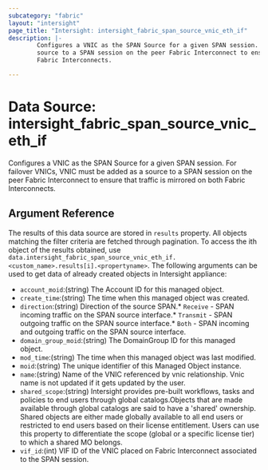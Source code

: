```yaml
---
subcategory: "fabric"
layout: "intersight"
page_title: "Intersight: intersight_fabric_span_source_vnic_eth_if"
description: |-
        Configures a VNIC as the SPAN Source for a given SPAN session. For failover VNICs, VNIC must be added as a
        source to a SPAN session on the peer Fabric Interconnect to ensure that traffic is mirrored on both
        Fabric Interconnects.

---
```


# Data Source: intersight_fabric_span_source_vnic_eth_if
Configures a VNIC as the SPAN Source for a given SPAN session. For failover VNICs, VNIC must be added as a
source to a SPAN session on the peer Fabric Interconnect to ensure that traffic is mirrored on both
Fabric Interconnects.
## Argument Reference
The results of this data source are stored in `results` property.
All objects matching the filter criteria are fetched through pagination.
To access the ith object of the results obtained, use `data.intersight_fabric_span_source_vnic_eth_if.<custom_name>.results[i].<propertyname>`.
The following arguments can be used to get data of already created objects in Intersight appliance:
* `account_moid`:(string) The Account ID for this managed object. 
* `create_time`:(string) The time when this managed object was created. 
* `direction`:(string) Direction of the source SPAN.* `Receive` - SPAN incoming traffic on the SPAN source interface.* `Transmit` - SPAN outgoing traffic on the SPAN source interface.* `Both` - SPAN incoming and outgoing traffic on the SPAN source interface. 
* `domain_group_moid`:(string) The DomainGroup ID for this managed object. 
* `mod_time`:(string) The time when this managed object was last modified. 
* `moid`:(string) The unique identifier of this Managed Object instance. 
* `name`:(string) Name of the VNIC referenced by vnic relationship. Vnic name is not updated if it gets updated by the user. 
* `shared_scope`:(string) Intersight provides pre-built workflows, tasks and policies to end users through global catalogs.Objects that are made available through global catalogs are said to have a 'shared' ownership. Shared objects are either made globally available to all end users or restricted to end users based on their license entitlement. Users can use this property to differentiate the scope (global or a specific license tier) to which a shared MO belongs. 
* `vif_id`:(int) VIF ID of the VNIC placed on Fabric Interconnect associated to the SPAN session. 
 
